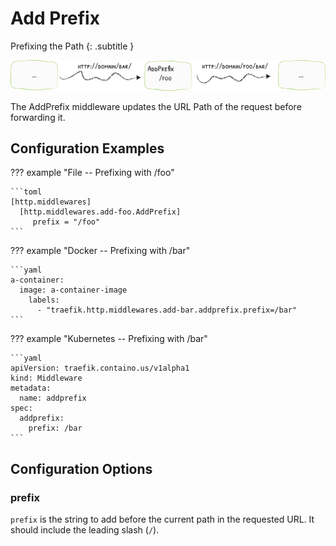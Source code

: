 # Add Prefix

Prefixing the Path 
{: .subtitle }

![AddPrefix](../assets/img/middleware/addprefix.png) 

The AddPrefix middleware updates the URL Path of the request before forwarding it.

## Configuration Examples

??? example "File -- Prefixing with /foo"

    ```toml
    [http.middlewares]
      [http.middlewares.add-foo.AddPrefix]
         prefix = "/foo"
    ```

??? example "Docker -- Prefixing with /bar"

    ```yaml
    a-container:
      image: a-container-image 
        labels:
          - "traefik.http.middlewares.add-bar.addprefix.prefix=/bar"
    ```

??? example "Kubernetes -- Prefixing with /bar"

    ```yaml
    apiVersion: traefik.containo.us/v1alpha1
    kind: Middleware
    metadata:
      name: addprefix
    spec:
      addprefix:
        prefix: /bar
    ```

## Configuration Options

### prefix

`prefix` is the string to add before the current path in the requested URL. It should include the leading slash (`/`).
